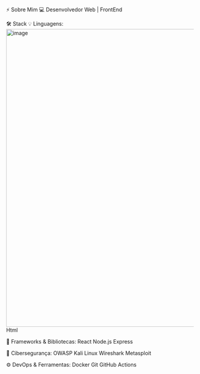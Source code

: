 ⚡ Sobre Mim
💻 Desenvolvedor Web | FrontEnd



🛠️ Stack
💡 Linguagens:
<img width="800" height="800" alt="image" src="https://github.com/user-attachments/assets/f8cb756e-c6a6-4f71-8a4e-0cbef633df20" />
Html

🧩 Frameworks & Bibliotecas:
React Node.js Express

🔐 Cibersegurança:
OWASP Kali Linux Wireshark Metasploit

⚙ DevOps & Ferramentas:
Docker Git GitHub Actions
